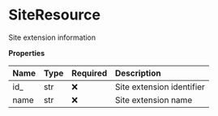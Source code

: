 # SiteResource

Site extension information

**Properties**

| Name | Type | Required | Description               |
| :--- | :--- | :------- | :------------------------ |
| id\_ | str  | ❌       | Site extension identifier |
| name | str  | ❌       | Site extension name       |

<!-- This file was generated by liblab | https://liblab.com/ -->
